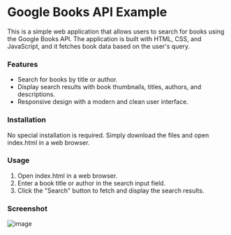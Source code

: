 # Google Books API Example

This is a simple web application that allows users to search for books using the Google Books API. The application is built with HTML, CSS, and JavaScript, and it fetches book data based on the user's query.

### Features

- Search for books by title or author.
- Display search results with book thumbnails, titles, authors, and descriptions.
- Responsive design with a modern and clean user interface.

### Installation

No special installation is required. Simply download the files and open index.html in a web browser.

### Usage

1. Open index.html in a web browser.
2. Enter a book title or author in the search input field.
3. Click the "Search" button to fetch and display the search results.

### Screenshot
![image](https://github.com/Roshr2211/APIVerse/assets/136987759/5b472654-9467-4e1f-b8af-01deed8ddefe)

